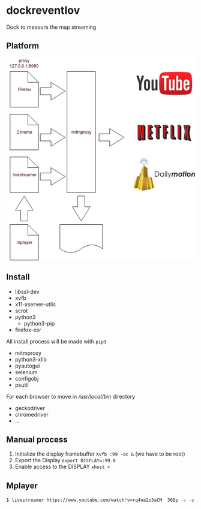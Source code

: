 # dockreventlov
Dock to measure the map streaming

## Platform

![Security](/images/BasicDiagram.jpg)

## Install

* libssl-dev
* xvfb
* x11-xserver-utils
* scrot
* python3
  * python3-pip
* firefox-esr

All install process will be made with ```pip3```
* mitmproxy
* python3-xlib
* pyautogui
* selenium
* configobj
* psutil

For each browser to move in */usr/local/bin* directory
* geckodriver
* chromedriver
* ...

## Manual process

1. Initialize the display framebuffer ``Xvfb :99 -ac &`` (we have to be root)
2. Export the Display ``export DISPLAY=:99.0``
3. Enable access to the DISPLAY ``xhost +``

## Mplayer

``` sh
$ livestreamer https://www.youtube.com/watch?v=rq4na2o3aCM  360p -v -p mplayer --http-proxy http://127.0.0.1:8080 --https-proxy http://127.0.0.1:8080 --http-no-ssl-verify
```
